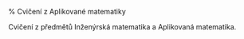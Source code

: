 % Cvičení z Aplikované matematiky

Cvičení z předmětů Inženýrská matematika a Aplikovaná matematika.
